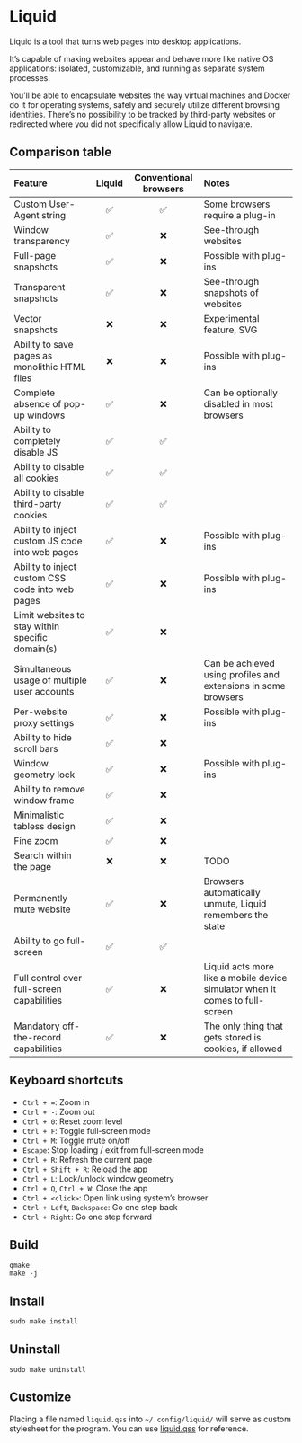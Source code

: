 # Liquid

Liquid is a tool that turns web pages into desktop applications.

It’s capable of making websites appear and behave more like native OS applications: isolated, customizable, and running as separate system processes.

You’ll be able to encapsulate websites the way virtual machines and Docker do it for operating systems, safely and securely utilize different browsing identities.
There’s no possibility to be tracked by third-party websites or redirected where you did not specifically allow Liquid to navigate.


## Comparison table

| Feature                                          | Liquid | Conventional browsers | Notes                             |
|:-------------------------------------------------|:------:|:---------------------:|:----------------------------------|
| Custom User-Agent string                         |   ✅   |           ✅          | Some browsers require a plug-in   |
| Window transparency                              |   ✅   |           ❌          | See-through websites              |
| Full-page snapshots                              |   ✅   |           ❌          | Possible with plug-ins            |
| Transparent snapshots                            |   ✅   |           ❌          | See-through snapshots of websites |
| Vector snapshots                                 |   ❌   |           ❌          | Experimental feature, SVG         |
| Ability to save pages as monolithic HTML files   |   ❌   |           ❌          | Possible with plug-ins            |
| Complete absence of pop-up windows               |   ✅   |           ❌          | Can be optionally disabled in most browsers |
| Ability to completely disable JS                 |   ✅   |           ✅          |                                   |
| Ability to disable all cookies                   |   ✅   |           ✅          |                                   |
| Ability to disable third-party cookies           |   ✅   |           ✅          |                                   |
| Ability to inject custom JS code into web pages  |   ✅   |           ❌          | Possible with plug-ins            |
| Ability to inject custom CSS code into web pages |   ✅   |           ❌          | Possible with plug-ins            |
| Limit websites to stay within specific domain(s) |   ✅   |           ❌          |                              |
| Simultaneous usage of multiple user accounts     |   ✅   |           ❌          | Can be achieved using profiles and extensions in some browsers   |
| Per-website proxy settings                       |   ✅   |           ❌          | Possible with plug-ins            |
| Ability to hide scroll bars                      |   ✅   |           ❌          |                                   |
| Window geometry lock                             |   ✅   |           ❌          | Possible with plug-ins            |
| Ability to remove window frame                   |   ✅   |           ❌          |                                   |
| Minimalistic tabless design                      |   ✅   |           ❌          |                                   |
| Fine zoom                                        |   ✅   |           ❌          |                                   |
| Search within the page                           |   ❌   |           ❌          | TODO                              |
| Permanently mute website                         |   ✅   |           ❌          | Browsers automatically unmute, Liquid remembers the state |
| Ability to go full-screen                        |   ✅   |           ✅          |                                   |
| Full control over full-screen capabilities       |   ✅   |           ❌          | Liquid acts more like a mobile device simulator when it comes to full-screen |
| Mandatory off-the-record capabilities            |   ✅   |           ❌          | The only thing that gets stored is cookies, if allowed |


## Keyboard shortcuts

- `Ctrl + =`: Zoom in
- `Ctrl + -`: Zoom out
- `Ctrl + 0`: Reset zoom level
- `Ctrl + F`: Toggle full-screen mode
- `Ctrl + M`: Toggle mute on/off
- `Escape`: Stop loading / exit from full-screen mode
- `Ctrl + R`: Refresh the current page
- `Ctrl + Shift + R`: Reload the app
- `Ctrl + L`: Lock/unlock window geometry
- `Ctrl + Q`, `Ctrl + W`: Close the app
- `Ctrl + <click>`: Open link using system’s browser
- `Ctrl + Left`, `Backspace`: Go one step back
- `Ctrl + Right`: Go one step forward


## Build

    qmake
    make -j


## Install

    sudo make install


## Uninstall

    sudo make uninstall


## Customize

Placing a file named `liquid.qss` into `~/.config/liquid/` will serve as custom stylesheet for the program.
You can use [liquid.qss](res/styles/liquid.qss) for reference.
